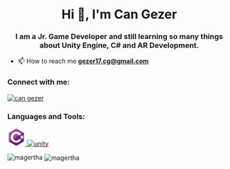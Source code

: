 
<h1 align="center">Hi 👋, I'm Can Gezer</h1>
<h3 align="center">I am a Jr. Game Developer and still learning so many things about Unity Engine, C# and AR Development.</h3>

- 📫 How to reach me **gezer17.cg@gmail.com**

<h3 align="left">Connect with me:</h3>
<p align="left">
<a href="https://linkedin.com/in/can gezer" target="blank"><img align="center" src="https://raw.githubusercontent.com/rahuldkjain/github-profile-readme-generator/master/src/images/icons/Social/linked-in-alt.svg" alt="can gezer" height="30" width="40" /></a>
</p>

<h3 align="left">Languages and Tools:</h3>
<p align="left"> <a href="https://www.w3schools.com/cs/" target="_blank" rel="noreferrer"> <img src="https://raw.githubusercontent.com/devicons/devicon/master/icons/csharp/csharp-original.svg" alt="csharp" width="40" height="40"/> </a> <a href="https://unity.com/" target="_blank" rel="noreferrer"> <img src="https://www.vectorlogo.zone/logos/unity3d/unity3d-icon.svg" alt="unity" width="40" height="40"/> </a> </p>

<p><img align="left" src="https://github-readme-stats.vercel.app/api/top-langs?username=magertha&show_icons=true&locale=en&layout=compact" alt="magertha" /></p>

<p>&nbsp;<img align="center" src="https://github-readme-stats.vercel.app/api?username=magertha&show_icons=true&locale=en" alt="magertha" /></p>
